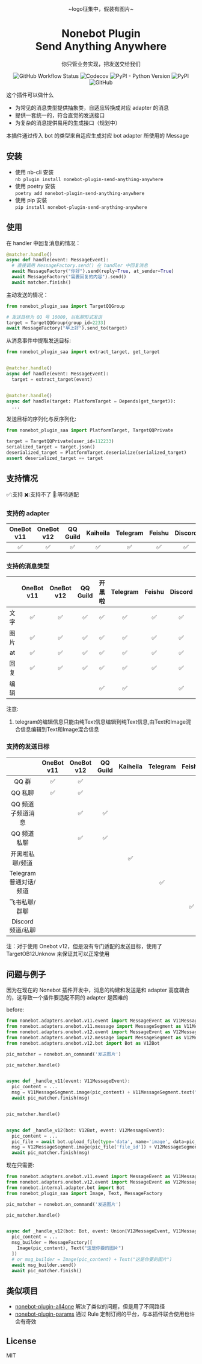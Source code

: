 <div align="center">

~logo征集中，假装有图片~

# Nonebot Plugin<br>Send Anything Anywhere

你只管业务实现，把发送交给我们

![GitHub Workflow Status](https://img.shields.io/github/actions/workflow/status/felinae98/nonebot-plugin-send-anything-anywhere/test.yml)
![Codecov](https://img.shields.io/codecov/c/github/felinae98/nonebot-plugin-send-anything-anywhere)
![PyPI - Python Version](https://img.shields.io/pypi/pyversions/nonebot-plugin-send-anything-anywhere)
![PyPI](https://img.shields.io/pypi/v/nonebot-plugin-send-anything-anywhere)
![GitHub](https://img.shields.io/github/license/felinae98/nonebot-plugin-send-anything-anywhere)

</div>

这个插件可以做什么

- 为常见的消息类型提供抽象类，自适应转换成对应 adapter 的消息
- 提供一套统一的，符合直觉的发送接口
- 为复杂的消息提供易用的生成接口（规划中）

本插件通过传入 bot 的类型来自适应生成对应 bot adapter 所使用的 Message

## 安装

- 使用 nb-cli 安装  
  `nb plugin install nonebot-plugin-send-anything-anywhere`
- 使用 poetry 安装  
  `poetry add nonebot-plugin-send-anything-anywhere`
- 使用 pip 安装  
  `pip install nonebot-plugin-send-anything-anywhere`

## 使用

在 handler 中回复消息的情况：

```python
@matcher.handle()
async def handle(event: MessageEvent):
  # 直接调用 MessageFactory.send() 在 handler 中回复消息
  await MessageFactory("你好").send(reply=True, at_sender=True)
  await MessageFactory("需要回复的内容").send()
  await matcher.finish()
```

主动发送的情况：

```python
from nonebot_plugin_saa import TargetQQGroup

# 发送目标为 QQ 号 10000, 以私聊形式发送
target = TargetQQGroup(group_id=2233)
await MessageFactory("早上好").send_to(target)
```

从消息事件中提取发送目标:

```python
from nonebot_plugin_saa import extract_target, get_target


@matcher.handle()
async def handle(event: MessageEvent):
  target = extract_target(event)


@matcher.handle()
async def handle(target: PlatformTarget = Depends(get_target)):
  ...
```

发送目标的序列化与反序列化:

```python
from nonebot_plugin_saa import PlatformTarget, TargetQQPrivate

target = TargetQQPrivate(user_id=112233)
serialized_target = target.json()
deserialized_target = PlatformTarget.deserialize(serialized_target)
assert deserialized_target == target
```

## 支持情况

✅:支持 ✖️:支持不了 🚧:等待适配

### 支持的 adapter

| OneBot v11 | OneBot v12 | QQ Guild | Kaiheila | Telegram | Feishu | Discord |
|:----------:|:----------:|:--------:|:--------:|:--------:|:------:|:-------:|
|     ✅      |     ✅      |    ✅     |    ✅     |    ✅     |   ✅    |    ✅    |

### 支持的消息类型

|    | OneBot v11 | OneBot v12 | QQ Guild | 开黑啦 | Telegram | Feishu | Discord |
|:--:|:----------:|:----------:|:--------:|:---:|:--------:|:------:|:-------:|
| 文字 |     ✅      |     ✅      |    ✅     |  ✅  |    ✅     |   ✅    |    ✅    |
| 图片 |     ✅      |     ✅      |    ✅     |  ✅  |    ✅     |   ✅    |    ✅    |
| at |     ✅      |     ✅      |    ✅     |  ✅  |    ✅     |   ✅    |    ✅    |
| 回复 |     ✅      |     ✅      |    ✅     |  ✅  |    ✅     |   ✅    |    ✅    |
| 编辑 |            |            |          |  ✅  |    ✅     |        |    ✅    |

注意:

1. telegram的编辑信息只能由纯Text信息编辑到纯Text信息,由Text和Image混合信息编辑到Text和Image混合信息

### 支持的发送目标

|                  | OneBot v11 | OneBot v12 | QQ Guild | Kaiheila | Telegram | Feishu | Discord |
|:----------------:|:----------:|:----------:|:--------:|:--------:|:--------:|:------:|:-------:|
|       QQ 群       |     ✅      |     ✅      |          |          |          |        |         |
|      QQ 私聊       |     ✅      |     ✅      |          |          |          |        |         |
|    QQ 频道子频道消息    |            |     ✅      |    ✅     |          |          |        |         |
|     QQ 频道私聊      |            |     ✅      |    ✅     |          |          |        |         |
|     开黑啦私聊/频道     |            |            |          |    ✅     |          |        |         |
| Telegram 普通对话/频道 |            |            |          |          |    ✅     |        |         |
|     飞书私聊/群聊      |            |            |          |          |          |   ✅    |         |
|   Discord频道/私聊   |            |            |          |          |          |        |    ✅    |

注：对于使用 Onebot v12，但是没有专门适配的发送目标，使用了 TargetOB12Unknow 来保证其可以正常使用

## 问题与例子

因为在现在的 Nonebot 插件开发中，消息的构建和发送是和 adapter 高度耦合的，这导致一个插件要适配不同的 adapter 是困难的

before:

```python
from nonebot.adapters.onebot.v11.event import MessageEvent as V11MessageEvent
from nonebot.adapters.onebot.v11.message import MessageSegment as V11MessageSegment
from nonebot.adapters.onebot.v12.event import MessageEvent as V12MessageEvent
from nonebot.adapters.onebot.v12.message import MessageSegment as V12MessageSegment
from nonebot.adapters.onebot.v12.bot import Bot as V12Bot

pic_matcher = nonebot.on_command('发送图片')

pic_matcher.handle()


async def _handle_v11(event: V11MessageEvent):
  pic_content = ...
  msg = V11MessageSegment.image(pic_content) + V11MessageSegment.text("这是你要的图片")
  await pic_matcher.finish(msg)


pic_matcher.handle()


async def _handle_v12(bot: V12Bot, event: V12MessageEvent):
  pic_content = ...
  pic_file = await bot.upload_file(type='data', name='image', data=pic_content)
  msg = V12MessageSegment.image(pic_file['file_id']) + V12MessageSegment.text("这是你要的图片")
  await pic_matcher.finish(msg)
```

现在只需要:

```python
from nonebot.adapters.onebot.v11.event import MessageEvent as V11MessageEvent
from nonebot.adapters.onebot.v12.event import MessageEvent as V12MessageEvent
from nonebot.internal.adapter.bot import Bot
from nonebot_plugin_saa import Image, Text, MessageFactory

pic_matcher = nonebot.on_command('发送图片')

pic_matcher.handle()


async def _handle_v12(bot: Bot, event: Union[V12MessageEvent, V11MessageEvent]):
  pic_content = ...
  msg_builder = MessageFactory([
    Image(pic_content), Text("这是你要的图片")
  ])
  # or msg_builder = Image(pic_content) + Text("这是你要的图片")
  await msg_builder.send()
  await pic_matcher.finish()
```

## 类似项目

- [nonebot-plugin-all4one](https://github.com/nonepkg/nonebot-plugin-all4one) 解决了类似的问题，但是用了不同路径
- [nonebot-plugin-params](https://github.com/iyume/nonebot-plugin-params) 通过 Rule 定制订阅的平台，与本插件联合使用也许会有奇效

## License

MIT
